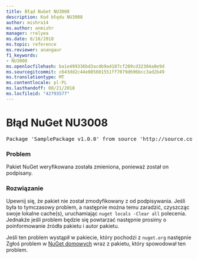 ```yaml
---
title: Błąd NuGet NU3008
description: Kod błędu NU3008
author: mishra14
ms.author: anmishr
manager: rrelyea
ms.date: 8/16/2018
ms.topic: reference
ms.reviewer: anangaur
f1_keywords:
- NU3008
ms.openlocfilehash: ba1e499336bd3ac4b9a4187cf289cd32384a8e9d
ms.sourcegitcommit: c643dd2c44e085601551ff7079d696bcc3ad2b49
ms.translationtype: MT
ms.contentlocale: pl-PL
ms.lasthandoff: 08/21/2018
ms.locfileid: "42793577"
---
```

# <a name="nuget-error-nu3008"></a>Błąd NuGet NU3008

<pre>Package 'SamplePackage v1.0.0' from source 'http://source.com/index.json': The package integrity check failed.</pre>

### <a name="issue"></a>Problem

Pakiet NuGet weryfikowana została zmieniona, ponieważ został on podpisany.


### <a name="solution"></a>Rozwiązanie

Upewnij się, że pakiet nie został zmodyfikowany z od podpisywania. Jeśli była to tymczasowy problem, a następnie można temu zaradzić, czyszcząc swoje lokalne cache(s), uruchamiając `nuget locals -Clear all` polecenia. Jednakże jeśli problem będzie się powtarzać następnie prosimy o poinformowanie źródła pakietu i autor pakietu.

Jeśli ten problem wystąpił w pakiecie, który pochodzi z `nuget.org` następnie Zgłoś problem w [NuGet domowych](https://github.com/NuGet/Home/issues) wraz z pakietu, który spowodował ten problem.


